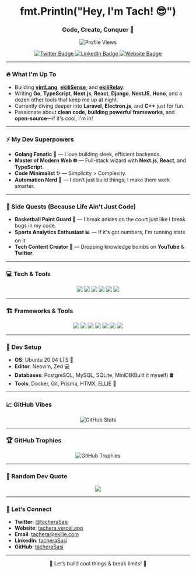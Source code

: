 <h1 align="center">fmt.Println("Hey, I'm Tach! 😎")</h1>
<h3 align="center">Code, Create, Conquer 🚀</h3>

<p align="center">
  <img src="https://komarev.com/ghpvc/?username=tacheraSasi&label=Profile%20Views&color=blue&style=flat" alt="Profile Views" />
</p>

<p align="center">
  <a href="https://twitter.com/tacheraSasi" target="_blank">
    <img src="https://img.shields.io/twitter/follow/tacheraSasi?label=Follow%20Me&style=social" alt="Twitter Badge" />
  </a>
  <a href="https://linkedin.com/in/tacheraSasi" target="_blank">
    <img src="https://img.shields.io/badge/-LinkedIn-blue?style=social&logo=linkedin" alt="LinkedIn Badge" />
  </a>
  <a href="https://tachera.vercel.app" target="_blank">
    <img src="https://img.shields.io/badge/-Website-blue?style=social&logo=google-chrome" alt="Website Badge" />
  </a>
</p>

---

### 🔥 What I'm Up To
- Building **[vintLang](https://vintlang.ekilie.com)**, **[ekiliSense](https://sense.ekilie.com)**, and **[ekiliRelay](https://relay.ekilie.com)**.
- Writing **Go**, **TypeScript**, **Next.js**, **React**, **Django**, **NestJS**, **Hono**, and a dozen other tools that keep me up at night.
- Currently diving deeper into **Laravel**, **Electron.js**, and **C++** just for fun.
- Passionate about **clean code**, **building powerful frameworks**, and **open-source**—if it's cool, I'm in!

---

### ⚡ My Dev Superpowers
- **Golang Fanatic 🦍** — I love building sleek, efficient backends.
- **Master of Modern Web 🌐** — Full-stack wizard with **Next.js**, **React**, and **TypeScript**.
- **Code Minimalist ✨** — Simplicity > Complexity.
- **Automation Nerd 🤖** — I don’t just build things; I make them work smarter.

---

### 🏀 Side Quests (Because Life Ain't Just Code)
- **Basketball Point Guard 🎯** — I break ankles on the court just like I break bugs in my code.
- **Sports Analytics Enthusiast 📊** — If it's got numbers, I'm running stats on it.
- **Tech Content Creator 🎥** — Dropping knowledge bombs on **YouTube** & **Twitter**.

---

### 💻 Tech & Tools
<p align="center">
  <img src="https://img.shields.io/badge/-Go-00ADD8?style=for-the-badge&logo=go&logoColor=white" />
  <img src="https://img.shields.io/badge/-TypeScript-007ACC?style=for-the-badge&logo=typescript&logoColor=white" />
  <img src="https://img.shields.io/badge/-JavaScript-F7DF1E?style=for-the-badge&logo=javascript&logoColor=black" />
  <img src="https://img.shields.io/badge/-Python-3776AB?style=for-the-badge&logo=python&logoColor=white" />
  <img src="https://img.shields.io/badge/-PHP-777BB4?style=for-the-badge&logo=php&logoColor=white" />
  <img src="https://img.shields.io/badge/-C++-00599C?style=for-the-badge&logo=cplusplus&logoColor=white" />
</p>

---

### 🏗️ Frameworks & Tools
<p align="center">
  <img src="https://img.shields.io/badge/-Next.js-000000?style=for-the-badge&logo=next.js&logoColor=white" />
  <img src="https://img.shields.io/badge/-React-61DAFB?style=for-the-badge&logo=react&logoColor=black" />
  <img src="https://img.shields.io/badge/-NestJS-E0234E?style=for-the-badge&logo=nestjs&logoColor=white" />
  <img src="https://img.shields.io/badge/-Django-092E20?style=for-the-badge&logo=django&logoColor=white" />
  <img src="https://img.shields.io/badge/-Hono-FF5722?style=for-the-badge&logo=hono&logoColor=white" />
  <img src="https://img.shields.io/badge/-Fiber-00C7B7?style=for-the-badge&logo=gofiber&logoColor=white" />
  <img src="https://img.shields.io/badge/-Gin-007396?style=for-the-badge&logo=gin&logoColor=white" />
</p>

---

### 🔧 Dev Setup
- **OS**: Ubuntu 20.04 LTS 🐧
- **Editor**: Neovim, Zed 💻
- **Databases**: PostgreSQL, MySQL, SQLite, MiniDB(Built it myself) 🛢
- **Tools**: Docker, Git, Prisma, HTMX, ELLIE 🔧

---

### 📈 GitHub Vibes
<p align="center">
  <img src="https://github-readme-stats.vercel.app/api?username=tacheraSasi&show_icons=true&theme=dark&count_private=true" alt="GitHub Stats" />
</p>

---

### 🏆 GitHub Trophies
<p align="center">
  <img src="https://github-profile-trophy.vercel.app/?username=tacheraSasi&theme=onedark&row=1&column=6" alt="GitHub Trophies" />
</p>

---

### 🌟 Random Dev Quote
<p align="center">
  <img src="https://quotes-github-readme.vercel.app/api?type=horizontal&theme=radical" />
</p>

---

### 🎯 Let’s Connect
- **Twitter**: [@tacheraSasi](https://twitter.com/tacheraSasi)
- **Website**: [tachera.vercel.app](https://tachera.vercel.app)
- **Email**: tachera@ekilie.com
- **LinkedIn**: [tacheraSasi](https://linkedin.com/in/tacheraSasi)
- **GitHub**: [tacheraSasi](https://github.com/tacheraSasi)

---

<p align="center">🚀 Let’s build cool things & break limits! 🚀</p>
